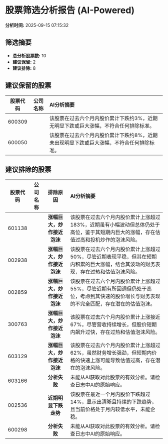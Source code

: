 # 股票筛选分析报告 (AI-Powered)

**分析时间:** 2025-09-15 07:15:32

## 筛选摘要

- **总分析股票数:** 10
- **建议保留:** 2
- **建议排除:** 8

## 建议保留的股票

| 股票代码 | 公司名称 | AI分析摘要 |
|:---:|:---:|:---|
| 600309 |  | 该股票在过去六个月内股价累计下跌约3%，近期无明显下跌或巨大涨幅，不符合任何排除标准。 |
| 600050 |  | 该股票在过去六个月内股价累计下跌约8%，近期未出现明显下跌或巨大涨幅，不符合任何排除标准。 |

## 建议排除的股票

| 股票代码 | 公司名称 | 排除原因 | AI分析摘要 |
|:---:|:---:|:---:|:---|
| 601138 |  | **涨幅巨大，炒作接近泡沫** | 该股票在过去六个月内股价累计上涨超过183%，近期虽有小幅波动但总体仍处于高位，鉴于其短期内巨大的涨幅，存在估值过高和投机炒作的泡沫风险。 |
| 002938 |  | **涨幅巨大，炒作接近泡沫** | 该股票在过去六个月内股价累计上涨超过50%，尽管近期表现平稳，但其在短期内积累的巨大涨幅，结合其波动的财务表现，存在过热和估值泡沫风险。 |
| 002859 |  | **涨幅巨大，炒作接近泡沫** | 该股票在过去六个月内股价累计上涨超过55%，尽管近期有所回调但仍处于高位，考虑到其快速的股价增长与财务表现的不完全匹配，存在潜在的估值泡沫。 |
| 300763 |  | **涨幅巨大，炒作接近泡沫** | 该股票在过去六个月内股价累计上涨接近67%，尽管营收持续增长，但股价短期内飙升过快，存在过热和估值泡沫风险。 |
| 603129 |  | **涨幅巨大，炒作接近泡沫** | 该股票在过去六个月内股价累计上涨超过62%，虽然财务增长强劲，但短期内价格的快速上涨可能导致估值过高，存在潜在的泡沫风险。 |
| 603166 |  | **分析失败** | 未能从AI获取对此股票的有效分析。请检查日志中AI的原始响应。 |
| 002536 |  | **近期明显下跌走势** | 该股票在最近一个月内股价下跌超过14%，显示出清晰且持续的下跌趋势，且当前价格处于月内较低水平，未能企稳。 |
| 600298 |  | **分析失败** | 未能从AI获取对此股票的有效分析。请检查日志中AI的原始响应。 |
